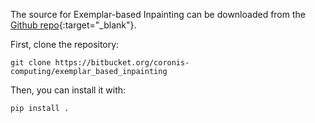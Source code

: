 The source for Exemplar-based Inpainting can be downloaded from
the [Github repo](https://bitbucket.org/coronis-computing/exemplar_based_inpainting){:target="_blank"}.

First, clone the repository:

``` console
git clone https://bitbucket.org/coronis-computing/exemplar_based_inpainting
```

Then, you can install it with:

``` console
pip install .
```
